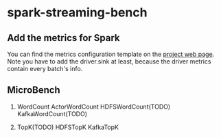 # spark-streaming-bench

## Add the metrics for Spark
You can find the metrics configuration template on the [project web page](https://github.com/apache/spark/blob/master/conf/metrics.properties.template). Note you have to add the driver.sink at least, because the driver metrics contain every batch's info.


## MicroBench
1. WordCount
    ActorWordCount
    HDFSWordCount(TODO)
    KafkaWordCount(TODO)

2. TopK(TODO)
    HDFSTopK
    KafkaTopK
